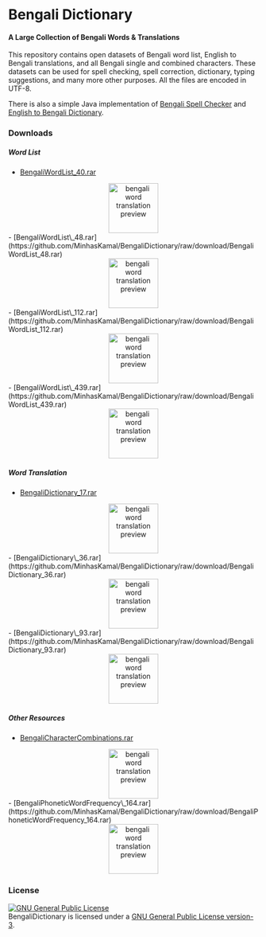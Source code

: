 # Bengali Dictionary
#### A Large Collection of Bengali Words & Translations

This repository contains open datasets of Bengali word list, English to Bengali translations, and all Bengali single and combined characters. These datasets can be used for spell checking, spell correction, dictionary, typing suggestions, and many more other purposes. All the files are encoded in UTF-8.

There is also a simple Java implementation of [Bengali Spell Checker](https://github.com/MinhasKamal/BengaliDictionary/blob/master/src/SpellChecker.java) and [English to Bengali Dictionary](https://github.com/MinhasKamal/BengaliDictionary/blob/master/src/Dictionary.java).
 
### Downloads
##### Word List
  - [BengaliWordList\_40.rar](https://github.com/MinhasKamal/BengaliDictionary/raw/download/BengaliWordList_40.rar)
  <div align="center"><img src="https://user-images.githubusercontent.com/5456665/33063156-d9310fd0-cecb-11e7-9c8e-ae8af8f1890a.PNG" height="100" width=auto title="bengali word translation preview" /></div>
  - [BengaliWordList\_48.rar](https://github.com/MinhasKamal/BengaliDictionary/raw/download/BengaliWordList_48.rar)
  <div align="center"><img src="https://cloud.githubusercontent.com/assets/5456665/20518189/6de784c4-b0c8-11e6-900b-34d5338088be.png" height="100" width=auto title="bengali word translation preview" /></div>
  - [BengaliWordList\_112.rar](https://github.com/MinhasKamal/BengaliDictionary/raw/download/BengaliWordList_112.rar)
  <div align="center"><img src="https://cloud.githubusercontent.com/assets/5456665/20518189/6de784c4-b0c8-11e6-900b-34d5338088be.png" height="100" width=auto title="bengali word translation preview" /></div>
  - [BengaliWordList\_439.rar](https://github.com/MinhasKamal/BengaliDictionary/raw/download/BengaliWordList_439.rar)
  <div align="center"><img src="https://cloud.githubusercontent.com/assets/5456665/20518189/6de784c4-b0c8-11e6-900b-34d5338088be.png" height="100" width=auto title="bengali word translation preview" /></div>

##### Word Translation
  - [BengaliDictionary\_17.rar](https://github.com/MinhasKamal/BengaliDictionary/raw/download/BengaliDictionary_17.rar)
  <div align="center"><img src="https://user-images.githubusercontent.com/5456665/33063001-47e5a054-cecb-11e7-83f9-d80cce19e47c.PNG" height="100" width=auto title="bengali word translation preview" /></div>
  - [BengaliDictionary\_36.rar](https://github.com/MinhasKamal/BengaliDictionary/raw/download/BengaliDictionary_36.rar)
  <div align="center"><img src="https://user-images.githubusercontent.com/5456665/33063001-47e5a054-cecb-11e7-83f9-d80cce19e47c.PNG" height="100" width=auto title="bengali word translation preview" /></div>
  - [BengaliDictionary\_93.rar](https://github.com/MinhasKamal/BengaliDictionary/raw/download/BengaliDictionary_93.rar)
  <div align="center"><img src="https://user-images.githubusercontent.com/5456665/33063004-48ded7b4-cecb-11e7-9490-53a4dbb5387d.PNG" height="100" width=auto title="bengali word translation preview" /></div>

##### Other Resources
  - [BengaliCharacterCombinations.rar](https://github.com/MinhasKamal/BengaliDictionary/raw/download/BengaliCharacterCombinations.rar)
  <div align="center"><img src="https://user-images.githubusercontent.com/5456665/33063000-472d62b4-cecb-11e7-94c9-d417e5fb298e.PNG" height="100" width=auto title="bengali word translation preview" /></div>
  - [BengaliPhoneticWordFrequency\_164.rar](https://github.com/MinhasKamal/BengaliDictionary/raw/download/BengaliPhoneticWordFrequency_164.rar)
  <div align="center"><img src="https://user-images.githubusercontent.com/5456665/33063157-d98c29ec-cecb-11e7-9923-155939fb3c82.PNG" height="100" width=auto title="bengali word translation preview" /></div>

### License
<a rel="license" href="http://www.gnu.org/licenses/gpl.html"><img alt="GNU General Public License" style="border-width:0" src="http://www.gnu.org/graphics/gplv3-88x31.png" /></a><br/>BengaliDictionary is licensed under a <a rel="license" href="http://www.gnu.org/licenses/gpl.html">GNU General Public License version-3</a>.
